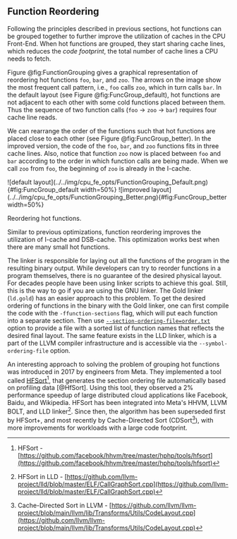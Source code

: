 ## Function Reordering

Following the principles described in previous sections, hot functions can be grouped together to further improve the utilization of caches in the CPU Front-End. When hot functions are grouped, they start sharing cache lines, which reduces the *code footprint*, the total number of cache lines a CPU needs to fetch.

Figure @fig:FunctionGrouping gives a graphical representation of reordering hot functions `foo`, `bar`, and `zoo`. The arrows on the image show the most frequent call pattern, i.e., `foo` calls `zoo`, which in turn calls `bar`. In the default layout (see Figure @fig:FuncGroup_default), hot functions are not adjacent to each other with some cold functions placed between them. Thus the sequence of two function calls (`foo` &rarr; `zoo` &rarr; `bar`) requires four cache line reads.

We can rearrange the order of the functions such that hot functions are placed close to each other (see Figure @fig:FuncGroup_better). In the improved version, the code of the `foo`, `bar`, and `zoo` functions fits in three cache lines. Also, notice that function `zoo` now is placed between `foo` and `bar` according to the order in which function calls are being made. When we call `zoo` from `foo`, the beginning of `zoo` is already in the I-cache.

<div id="fig:FunctionGrouping">
![default layout](../../img/cpu_fe_opts/FunctionGrouping_Default.png){#fig:FuncGroup_default width=50%}
![improved layout](../../img/cpu_fe_opts/FunctionGrouping_Better.png){#fig:FuncGroup_better width=50%}

Reordering hot functions.
</div>

Similar to previous optimizations, function reordering improves the utilization of I-cache and DSB-cache. This optimization works best when there are many small hot functions. 

The linker is responsible for laying out all the functions of the program in the resulting binary output. While developers can try to reorder functions in a program themselves, there is no guarantee of the desired physical layout. For decades people have been using linker scripts to achieve this goal. Still, this is the way to go if you are using the GNU linker. The Gold linker (`ld.gold`) has an easier approach to this problem. To get the desired ordering of functions in the binary with the Gold linker, one can first compile the code with the `-ffunction-sections` flag, which will put each function into a separate section. Then use [`--section-ordering-file=order.txt`](https://manpages.debian.org/unstable/binutils/x86_64-linux-gnu-ld.gold.1.en.html) option to provide a file with a sorted list of function names that reflects the desired final layout. The same feature exists in the LLD linker, which is a part of the LLVM compiler infrastructure and is accessible via the `--symbol-ordering-file` option.

An interesting approach to solving the problem of grouping hot functions was introduced in 2017 by engineers from Meta. They implemented a tool called [HFSort](https://github.com/facebook/hhvm/tree/master/hphp/tools/hfsort)[^1], that generates the section ordering file automatically based on profiling data [@HfSort]. Using this tool, they observed a 2\% performance speedup of large distributed cloud applications like Facebook, Baidu, and Wikipedia. HFSort has been integrated into Meta's HHVM, LLVM BOLT, and LLD linker[^2]. Since then, the algorithm has been superseded first by HFSort+, and most recently by Cache-Directed Sort (CDSort[^3]), with more improvements for workloads with a large code footprint.

[^1]: HFSort - [https://github.com/facebook/hhvm/tree/master/hphp/tools/hfsort](https://github.com/facebook/hhvm/tree/master/hphp/tools/hfsort)
[^2]: HFSort in LLD - [https://github.com/llvm-project/lld/blob/master/ELF/CallGraphSort.cpp](https://github.com/llvm-project/lld/blob/master/ELF/CallGraphSort.cpp)
[^3]: Cache-Directed Sort in LLVM - [https://github.com/llvm/llvm-project/blob/main/llvm/lib/Transforms/Utils/CodeLayout.cpp](https://github.com/llvm/llvm-project/blob/main/llvm/lib/Transforms/Utils/CodeLayout.cpp)
